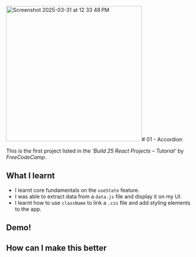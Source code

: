 <img width="365" alt="Screenshot 2025-03-31 at 12 33 48 PM" src="https://github.com/user-attachments/assets/f5776735-692b-4a3c-980c-ae41af5e4c87" /># 01 - Accordion

This is the first project listed in the _'Build 25 React Projects – Tutorial'_ by _FreeCodeCamp_. 

## What I learnt
- I learnt core fundamentals on the `useState` feature.
- I was able to extract data from a `data.js` file and display it on my UI.
- I learnt how to use `className` to link a `.css` file and add styling elements to the app.

## Demo!



## How can I make this better 
